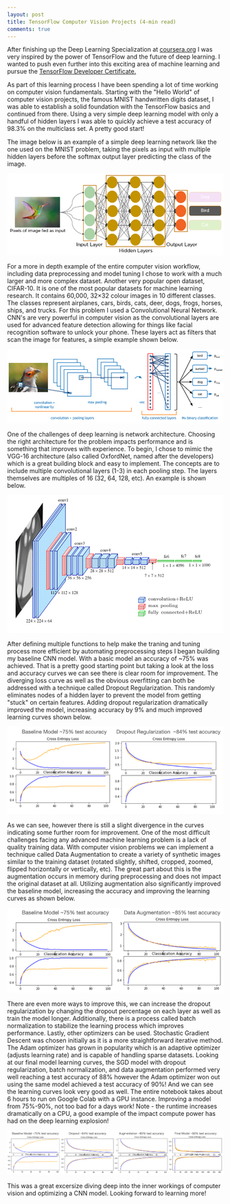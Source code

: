 ```yaml
---
layout: post
title: TensorFlow Computer Vision Projects (4-min read)
comments: true
---
```

After finishing up the Deep Learning Specialization at <a href="https://www.coursera.org/" target="_blank">coursera.org</a> I was very inspired by the power of TensorFlow and the future of deep learning.  I wanted to push even further into this exciting area of machine learning and pursue the <a href="https://www.tensorflow.org/certificate" target="_blank">TensorFlow Developer Certificate.</a>  

As part of this learning process I have been spending a lot of time working on computer vision fundamentals.  Starting with the "Hello World" of computer vision projects, the famous MNIST handwritten digits dataset, I was able to establish a solid foundation with the TensorFlow basics and continued from there.  Using a very simple deep learning model with only a handful of hidden layers I was able to quickly achieve a test accuracy of 98.3% on the multiclass set.  A pretty good start!

The image below is an example of a simple deep learning network like the one used on the MNIST problem, taking the pixels as input with multiple hidden layers before the softmax output layer predicting the class of the image.

<p align="center">
    <img src="../images/deep-learning.jpg" id="deeplearning" alt="Deep Learning Example">
</p>

For a more in depth example of the entire computer vision workflow, including data preprocessing and model tuning I chose to work with a much larger and more complex dataset.  Another very popular open dataset, CIFAR-10. It is one of the most popular datasets for machine learning research. It contains 60,000, 32×32 colour images in 10 different classes. The classes represent airplanes, cars, birds, cats, deer, dogs, frogs, horses, ships, and trucks.  For this problem I used a Convolutional Neural Network.  CNN's are very powerful in computer vision as the convolutional layers are used for advanced feature detection allowing for things like facial recognition software to unlock your phone.  These layers act as filters that scan the image for features, a simple example shown below.

<p align="center">
    <img src="../images/cnn.jpg" id="cnn" alt="Convolutional Neural Network">
</p>

One of the challenges of deep learning is network architecture.  Choosing the right architecture for the problem impacts performance and is something that improves with experience.  To begin, I chose to mimic the VGG-16 architecture (also called OxfordNet, named after the developers) which is a great building block and easy to implement.  The concepts are to include multiple convolutional layers (1-3) in each pooling step.  The layers themselves are multiples of 16 (32, 64, 128, etc).  An example is shown below.

<p align="center">
    <img src="../images/vgg16.jpg" id="vgg16" alt="VGG-16 Architecture">
</p>

After defining multiple functions to help make the traning and tuning process more efficient by automating preprocessing steps I began building my baseline CNN model.  With a basic model an accuracy of ~75% was achieved.  That is a pretty good starting point but taking a look at the loss and accuracy curves we can see there is clear room for improvement.  The diverging loss curve as well as the obvious overfitting can both be addressed with a technique called Dropout Regularization.  This randomly eliminates nodes of a hidden layer to prevent the model from getting "stuck" on certain features.  Adding dropout regularization dramatically improved the model, increasing accuracy by 9% and much improved learning curves shown below.

<p align="center">
    <img src="../images/baseline-regularization.jpg" id="bl_reg" alt="Baseline and Dropout Regularization Learning Curves">
</p>

As we can see, however there is still a slight divergence in the curves indicating some further room for improvement.  One of the most difficult challenges facing any advanced machine learning problem is a lack of quality training data.  With computer vision problems we can implement a technique called Data Augmentation to create a variety of synthetic images similar to the training dataset (rotated slightly, shifted, cropped, zoomed, flipped horizontally or vertically, etc).  The great part about this is the augmentation occurs in memory during preprocessing and does not impact the original dataset at all.  Utilizing augmentation also significantly improved the baseline model, increasing the accuracy and improving the learning curves as shown below.

<p align="center">
    <img src="../images/baseline-augmentation.jpg" id="bl_aug" alt="Baseline and Data Augmentation Learning Curves">
</p>

There are even more ways to improve this, we can increase the dropout regularization by changing the dropout percentage on each layer as well as train the model longer.  Additionally, there is a process called batch normalization to stabilize the learning process which improves performance.  Lastly, other optimizers can be used.  Stochastic Gradient Descent was chosen initially as it is a more straightforward iterative method.  The Adam optimizer has grown in popularity which is an adaptive optimizer (adjusts learning rate) and is capable of handling sparse datasets.  Looking at our final model learning curves, the SGD model with dropout regularization, batch normalization, and data augmentation performed very well reaching a test accuracy of 88% however the Adam optimizer won out using the same model achieved a test accuracy of 90%!  And we can see the learning curves look very good as well.  The entire notebook takes about 6 hours to run on Google Colab with a GPU instance.  Improving a model from 75%-90%, not too bad for a days work!  Note - the runtime increases dramatically on a CPU, a good example of the impact compute power has had on the deep learning explosion!

<p align="center">
    <img src="../images/final-model.jpg" id="final-model" alt="Final Model - Adam Optimizer">
</p>

This was a great excersize diving deep into the inner workings of computer vision and optimizing a CNN model. Looking forward to learning more!